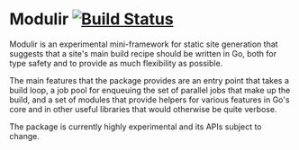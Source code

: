 # Modulir [![Build Status](https://github.com/brandur/modulir/workflows/modulir%20CI/badge.svg)](https://github.com/brandur/modulir/actions)

Modulir is an experimental mini-framework for static site
generation that suggests that a site's main build recipe
should be written in Go, both for type safety and to
provide as much flexibility as possible.

The main features that the package provides are an entry
point that takes a build loop, a job pool for enqueuing the
set of parallel jobs that make up the build, and a set of
modules that provide helpers for various features in Go's
core and in other useful libraries that would otherwise be
quite verbose.

The package is currently highly experimental and its APIs
subject to change.

<!--
# vim: set tw=79:
-->
